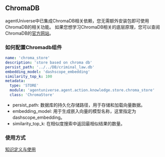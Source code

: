 ## ChromaDB

agentUniverse中已集成ChromaDB相关依赖，您无需额外安装包即可使用ChromaDB的相关功能。
如果您想学习ChromaDB相关的底层原理，您可以查阅ChromaDB的[官方网站](https://www.trychroma.com/)。

### 如何配置Chromadb组件
```yaml
name: 'chroma_store'
description: 'store based on chroma db'
persist_path: '../../DB/criminal_law.db'
embedding_model: 'dashscope_embedding'
similarity_top_k: 100
metadata:
  type: 'STORE'
  module: 'agentuniverse.agent.action.knowledge.store.chroma_store'
  class: 'ChromaStore'
```
- persist_path: 数据库的持久化存储路径，用于存储和加载向量数据。
- embedding_model: 用于生成嵌入向量的模型名称，这里指定为 dashscope_embedding。
- similarity_top_k: 在相似度搜索中返回最相似结果的数量。

### 使用方式
[知识定义与使用](2_2_4_知识定义与使用.md)
